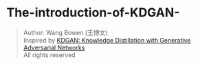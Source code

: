 # The-introduction-of-KDGAN-
> Author: Wang Bowen (王博文)<br>
> Inspired by [KDGAN: Knowledge Distillation with Generative Adversarial Networks](https://blog.csdn.net/XD_Cauthy/article/details/89183685)<br>
> All rights reserved

